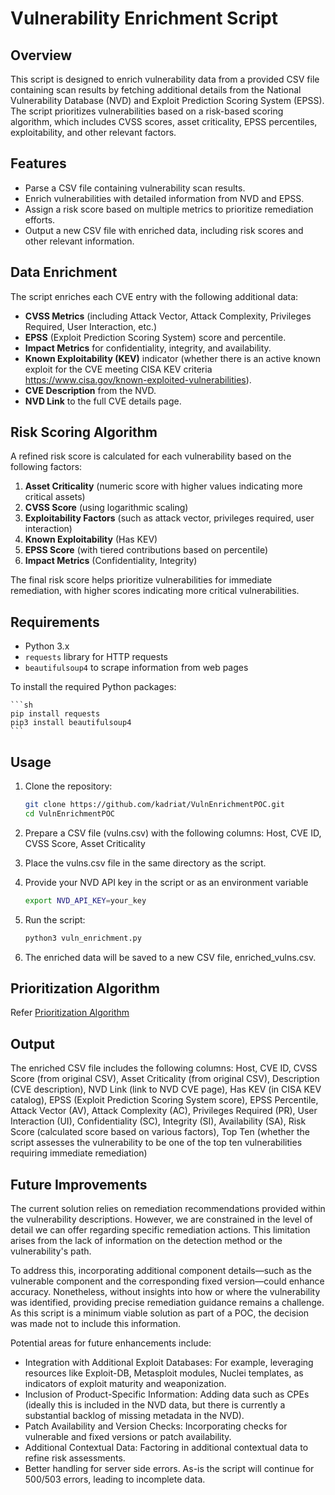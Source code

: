# Vulnerability Enrichment Script

## Overview

This script is designed to enrich vulnerability data from a provided CSV file containing scan results by fetching additional details from the National Vulnerability Database (NVD) and Exploit Prediction Scoring System (EPSS). The script prioritizes vulnerabilities based on a risk-based scoring algorithm, which includes CVSS scores, asset criticality, EPSS percentiles, exploitability, and other relevant factors.

## Features

- Parse a CSV file containing vulnerability scan results.
- Enrich vulnerabilities with detailed information from NVD and EPSS.
- Assign a risk score based on multiple metrics to prioritize remediation efforts.
- Output a new CSV file with enriched data, including risk scores and other relevant information.

## Data Enrichment

The script enriches each CVE entry with the following additional data:

- **CVSS Metrics** (including Attack Vector, Attack Complexity, Privileges Required, User Interaction, etc.)
- **EPSS** (Exploit Prediction Scoring System) score and percentile.
- **Impact Metrics** for confidentiality, integrity, and availability.
- **Known Exploitability (KEV)** indicator (whether there is an active known exploit for the CVE meeting CISA KEV criteria <https://www.cisa.gov/known-exploited-vulnerabilities>).
- **CVE Description** from the NVD.
- **NVD Link** to the full CVE details page.

## Risk Scoring Algorithm

A refined risk score is calculated for each vulnerability based on the following factors:

1. **Asset Criticality** (numeric score with higher values indicating more critical assets)
2. **CVSS Score** (using logarithmic scaling)
3. **Exploitability Factors** (such as attack vector, privileges required, user interaction)
4. **Known Exploitability** (Has KEV)
5. **EPSS Score** (with tiered contributions based on percentile)
6. **Impact Metrics** (Confidentiality, Integrity)

The final risk score helps prioritize vulnerabilities for immediate remediation, with higher scores indicating more critical vulnerabilities.

## Requirements

- Python 3.x
- `requests` library for HTTP requests
- `beautifulsoup4` to scrape information from web pages

To install the required Python packages:

    ```sh
    pip install requests
    pip3 install beautifulsoup4
    ```

## Usage

1. Clone the repository:

    ```sh
    git clone https://github.com/kadriat/VulnEnrichmentPOC.git
    cd VulnEnrichmentPOC
    ```

2. Prepare a CSV file (vulns.csv) with the following columns: Host, CVE ID, CVSS Score, Asset Criticality

3. Place the vulns.csv file in the same directory as the script.

4. Provide your NVD API key in the script or as an environment variable

    ```sh
    export NVD_API_KEY=your_key
    ```

5. Run the script:

    ```sh
    python3 vuln_enrichment.py
    ```

6. The enriched data will be saved to a new CSV file, enriched_vulns.csv.

## Prioritization Algorithm

Refer [Prioritization Algorithm](./Prioritization.md)

## Output

The enriched CSV file includes the following columns:
Host, CVE ID, CVSS Score (from original CSV), Asset Criticality (from original CSV), Description (CVE description), NVD Link (link to NVD CVE page), Has KEV (in CISA KEV catalog), EPSS (Exploit Prediction Scoring System score), EPSS Percentile, Attack Vector (AV), Attack Complexity (AC), Privileges Required (PR), User Interaction (UI), Confidentiality (SC), Integrity (SI), Availability (SA), Risk Score (calculated score based on various factors), Top Ten (whether the script assesses the vulnerability to be one of the top ten vulnerabilities requiring immediate remediation)

## Future Improvements

The current solution relies on remediation recommendations provided within the vulnerability descriptions. However, we are constrained in the level of detail we can offer regarding specific remediation actions. This limitation arises from the lack of information on the detection method or the vulnerability's path.

To address this, incorporating additional component details—such as the vulnerable component and the corresponding fixed version—could enhance accuracy. Nonetheless, without insights into how or where the vulnerability was identified, providing precise remediation guidance remains a challenge. As this script is a minimum viable solution as part of a POC, the decision was made not to include this information.

Potential areas for future enhancements include:

- Integration with Additional Exploit Databases: For example, leveraging resources like Exploit-DB, Metasploit modules, Nuclei templates, as indicators of exploit maturity and weaponization.
- Inclusion of Product-Specific Information: Adding data such as CPEs (ideally this is included in the NVD data, but there is currently a substantial backlog of missing metadata in the NVD).
- Patch Availability and Version Checks: Incorporating checks for vulnerable and fixed versions or patch availability.
- Additional Contextual Data: Factoring in additional contextual data to refine risk assessments.
- Better handling for server side errors. As-is the script will continue for 500/503 errors, leading to incomplete data.
